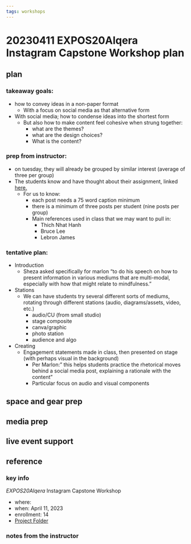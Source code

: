 ```yaml
---
tags: workshops
---
```

# 20230411 EXPOS20Alqera Instagram Capstone Workshop plan

## plan

### takeaway goals:
* how to convey ideas in a non-paper format
    * With a focus on social media as that alternative form
* With social media; how to condense ideas into the shortest form
    * But also how to make content feel cohesive when strung together: 
        * what are the themes?
        * what are the design choices?
        * What is the content?


### prep from instructor: 
* on tuesday, they will already be grouped by similar interest (average of three per group)  
* The students know  and have thought about their assignment, linked [here.](https://docs.google.com/document/d/1mZb1qv2I9VXS7iX9K5j5L0Vpf15kD4rZ/edit?usp=drive_web&ouid=117256173551810667274&rtpof=true) 
    * For us to know: 
        * each post needs a 75 word caption minimum 
        * there is a minimum of three posts per student (nine posts per group) 
        * Main references used in class that we may want to pull in: 
            * Thich Nhat Hanh
            * Bruce Lee 
            * Lebron James


### tentative plan: 

* Introduction 
    * Sheza asked specifically for marlon “to do his speech on how to present information in various mediums that are multi-modal, especially with how that might relate to mindfulness.”  
* Stations
    * We can have students try several different sorts of mediums, rotating through different stations (audio, diagrams/assets, video, etc.) 
        * audio/CU (from small studio)
        * stage composite
        * canva/graphic
        * photo station
        * audience and algo
* Creating 
    * Engagement statements made in class, then presented on stage (with perhaps visual in the background) 
        * Per Marlon:” this helps students practice the rhetorical moves behind a social media post, explaining a rationale with the content” 
        * Particular focus on audio and visual components 



## space and gear prep
## media prep
## live event support
## reference
### key info
*EXPOS20Alqera* Instagram Capstone Workshop
* where: 
* when: April 11, 2023
* enrollment: 14
* [Project Folder](https://drive.google.com/drive/folders/1kNn_roWmDRyc26dE2aIFju43BZZv_coa)

### notes from the instructor

